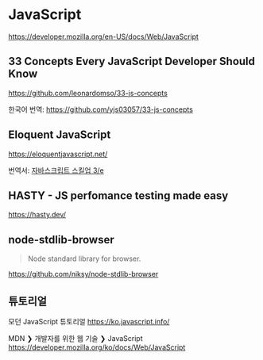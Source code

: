 # JavaScript

<https://developer.mozilla.org/en-US/docs/Web/JavaScript>

## 33 Concepts Every JavaScript Developer Should Know

<https://github.com/leonardomso/33-js-concepts>

한국어 번역:
<https://github.com/yjs03057/33-js-concepts>

## Eloquent JavaScript

<https://eloquentjavascript.net/>

번역서:
[자바스크립트 스킬업 3/e](https://www.aladin.co.kr/shop/wproduct.aspx?ItemId=267246149)

## HASTY - JS perfomance testing made easy

<https://hasty.dev/>

## node-stdlib-browser

> Node standard library for browser.

<https://github.com/niksy/node-stdlib-browser>

## 튜토리얼

모던 JavaScript 튜토리얼
<https://ko.javascript.info/>

MDN ❯ 개발자를 위한 웹 기술 ❯ JavaScript
<https://developer.mozilla.org/ko/docs/Web/JavaScript>
